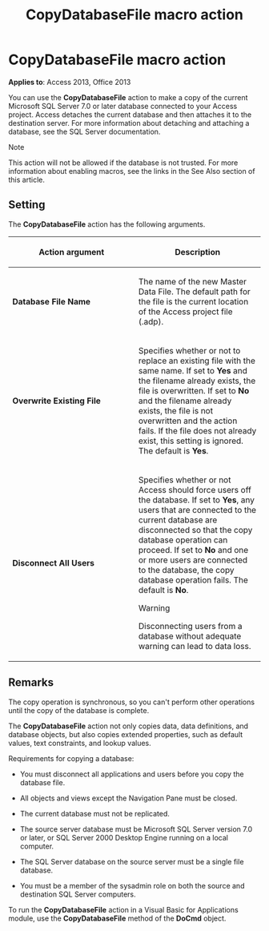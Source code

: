 ﻿---
title: CopyDatabaseFile macro action
TOCTitle: CopyDatabaseFile macro action
ms:assetid: e6320b55-946b-9efc-9b64-b86513801a37
ms:mtpsurl: https://msdn.microsoft.com/library/Ff835963(v=office.15)
ms:contentKeyID: 48548373
ms.date: 09/18/2015
mtps_version: v=office.15
---

# CopyDatabaseFile macro action


**Applies to**: Access 2013, Office 2013

You can use the **CopyDatabaseFile** action to make a copy of the current Microsoft SQL Server 7.0 or later database connected to your Access project. Access detaches the current database and then attaches it to the destination server. For more information about detaching and attaching a database, see the SQL Server documentation.


> [!NOTE]
> This action will not be allowed if the database is not trusted. For more information about enabling macros, see the links in the See Also section of this article.



## Setting

The **CopyDatabaseFile** action has the following arguments.

<table>
<colgroup>
<col style="width: 50%" />
<col style="width: 50%" />
</colgroup>
<thead>
<tr class="header">
<th><p>Action argument</p></th>
<th><p>Description</p></th>
</tr>
</thead>
<tbody>
<tr class="odd">
<td><p><strong>Database File Name</strong></p></td>
<td><p>The name of the new Master Data File. The default path for the file is the current location of the Access project file (.adp).</p></td>
</tr>
<tr class="even">
<td><p><strong>Overwrite Existing File</strong></p></td>
<td><p>Specifies whether or not to replace an existing file with the same name. If set to <strong>Yes</strong> and the filename already exists, the file is overwritten. If set to <strong>No</strong> and the filename already exists, the file is not overwritten and the action fails. If the file does not already exist, this setting is ignored. The default is <strong>Yes</strong>.</p></td>
</tr>
<tr class="odd">
<td><p><strong>Disconnect All Users</strong></p></td>
<td><p>Specifies whether or not Access should force users off the database. If set to <strong>Yes</strong>, any users that are connected to the current database are disconnected so that the copy database operation can proceed. If set to <strong>No</strong> and one or more users are connected to the database, the copy database operation fails. The default is <strong>No</strong>.</p>

> [!WARNING]
> Disconnecting users from a database without adequate warning can lead to data loss.


<p></p></td>
</tr>
</tbody>
</table>


## Remarks

The copy operation is synchronous, so you can't perform other operations until the copy of the database is complete.

The **CopyDatabaseFile** action not only copies data, data definitions, and database objects, but also copies extended properties, such as default values, text constraints, and lookup values.

Requirements for copying a database:

  - You must disconnect all applications and users before you copy the database file.

  - All objects and views except the Navigation Pane must be closed.

  - The current database must not be replicated.

  - The source server database must be Microsoft SQL Server version 7.0 or later, or SQL Server 2000 Desktop Engine running on a local computer.

<!-- end list -->

  - The SQL Server database on the source server must be a single file database.

  - You must be a member of the sysadmin role on both the source and destination SQL Server computers.

To run the **CopyDatabaseFile** action in a Visual Basic for Applications module, use the **CopyDatabaseFile** method of the **DoCmd** object.

